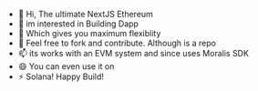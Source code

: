 - 👋 Hi, The ultimate NextJS Ethereum
- 👀 im interested in Building Dapp 
- 🌱 Which gives you maximum flexiblity
- 💞️ Feel free to fork and contribute. Although is a repo
- 📫 its works with an EVM system and since uses Moralis SDK 
- 😄 You can even use it on
- ⚡ Solana! Happy Build!
